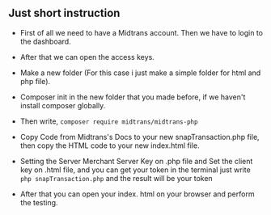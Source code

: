 ## Just short instruction
- First of all we need to have a Midtrans account. Then we have to login to the dashboard.

- After that we can open the access keys.

- Make a new folder (For this case i just make a simple folder for html and php file).

- Composer init in the new folder that you made before, if we haven't install composer globally.

- Then write, `composer require midtrans/midtrans-php`

- Copy Code from Midtrans's Docs to your new snapTransaction.php file, then copy the HTML code to your new index.html file. 

- Setting the Server Merchant Server Key on .php file and Set the client key on .html file, and you can get your token in the terminal just write `php snapTransaction.php` and the result will be your token

- After that you can open your index. html on your browser and perform the testing.
